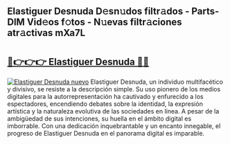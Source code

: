 ## Elastiguer Desnuda D𝚎sn𝚞dos filtr𝚊dos - Parts-DlM Vid𝚎os f𝚘tos - N𝚞evas filtr𝚊ciones atr𝚊ctivas mXa7L

# <h2><a href="http://mb9u1cj.tromn.icu/?c=Elastiguer+Desnuda">🔗👉👉👉 Elastiguer Desnuda 🔗🔗</a></h2>

[![Elastiguer Desnuda nuevo](https://i.imgur.com/pEAQMta.gif)](http://mb9u1cj.tromn.icu/?c=Elastiguer+Desnuda)
Elastiguer Desnuda, un individuo multifacético y divisivo, se resiste a la descripción simple. Su uso pionero de los medios digitales para la autorrepresentación ha cautivado y enfurecido a los espectadores, encendiendo debates sobre la identidad, la expresión artística y la naturaleza evolutiva de las sociedades en línea. A pesar de la ambigüedad de sus intenciones, su huella en el ámbito digital es imborrable. Con una dedicación inquebrantable y un encanto innegable, el progreso de Elastiguer Desnuda en el panorama digital es imparable.

